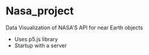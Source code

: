 # Nasa_project

Data Visualization of NASA'S API for near Earth objects
* Uses p5.js library
* Startup with a server
